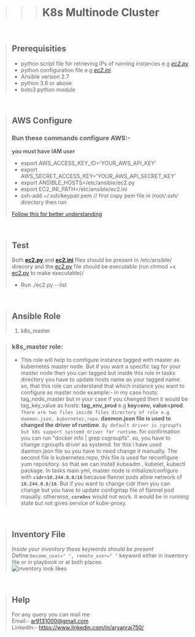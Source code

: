 <!--- Headings --->
>>># **K8s Multinode Cluster**

<br>

>## **Prerequisities** 
>- python script file for retrieving IPs of running instances e.g *[ec2.py](https://raw.githubusercontent.com/ansible/ansible/stable-1.9/plugins/inventory/ec2.py)*
>- python configuration file e.g *[ec2.ini](https://raw.githubusercontent.com/ansible/ansible/stable-1.9/plugins/inventory/ec2.ini)*
>- Ansible version 2.7
>- python 3.6 or above 
>- boto3 python module

<br>

> ## **AWS Configure** 
>### Run these commands configure AWS:-
>**you must have IAM user**
>- export AWS_ACCESS_KEY_ID='YOUR_AWS_API_KEY'
>- export AWS_SECRET_ACCESS_KEY='YOUR_AWS_API_SECRET_KEY'
>- export ANSIBLE_HOSTS=/etc/ansible/ec2.py
>- export EC2_INI_PATH=/etc/ansible/ec2.ini
>- ssh-add ~/.ssh/keypair.pem // first copy pem file in /root/.ssh/ directory then run
>
> [Follow this for better understanding](https://docs.ansible.com/ansible/2.5/user_guide/intro_dynamic_inventory.html#example-aws-ec2-external-inventory-script)

<br>

> ## **Test** 
>Both **[ec2.py](https://raw.githubusercontent.com/ansible/ansible/stable-1.9/plugins/inventory/ec2.py)** and **[ec2.ini](https://raw.githubusercontent.com/ansible/ansible/stable-1.9/plugins/inventory/ec2.ini)** files should be present in /etc/ansible/ direcory and the [ec2.py](https://raw.githubusercontent.com/ansible/ansible/stable-1.9/plugins/inventory/ec2.py) file should be executable (run chmod +x [ec2.py](https://raw.githubusercontent.com/ansible/ansible/stable-1.9/plugins/inventory/ec2.py) to make executable)/
>* Run ./ec2.py --list

<br>

>## **Ansible Role**
>1. k8s_master

>### **k8s_master role**:
>- This role will help to comfigure instance tagged with master as kubernetes master node. But if you want a specific tag for your master node then you can tagged but inside this
role in tasks directory you have to update hosts name as your tagged name. so, that this role can understand that which instance you want to configure as master node
example:- in my case hosts: tag_node_master but in your case if you changed then it would be tag_key_value as hosts: **tag_env_prod** e.g **key=env, value=prod**.
`There are two files inside files directory of role e.g daemon.json, kubernetes,repo`.  **daemon.json file is used to changed the driver of runtime**. ```By default driver is
cgroupfs but k8s support systemd driver for runtime```. for confirmation you can run "docker info | grep csgroupfs". so, you have to change cgroupfs driver as systemd. for this 
i have used daemon.json file so you have to need change it manually. The second file is kubernetes.repo, this file is used for reconfigure yum repository. so that we can install 
kubeadm , kubelet, kubectl package. 
In tasks main.yml, master node is initialize/configure with **```cidr=10.244.0.0/16```** because flannel pods allow network of **```10.244.0.0/16```**. But if you want to change cidr then you can
change but you have to update configmap file of flannel pod maually. otherwise, **```coreDns```** would not work. it would be in running state but not gives service of kube-proxy.

<br>

>## Inventory File
> *Inside your inventory these keywords should be present* <br>
> Define `become_user=" ", remote_user=" "` keyword either in inventory file or in playbook or at both places. <br>
>![inventory look likes](https://drive.google.com/uc?export=view&id=1ojDzvqniPG4TvCyETKxGMJFD4TmmCrC1)
>

<br>

>## Help
>For any query you can mail me <br>
Email:- ar9131000@gmail.com <br>
LinkedIn:- https://www.linkedin.com/in/aryanraj750/
